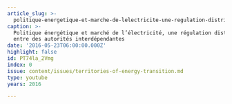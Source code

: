 ```yaml
---
article_slug: >-
  politique-energetique-et-marche-de-lelectricite-une-regulation-distribuee-entre-des-autorites-interdependantes
caption: >-
  Politique énergétique et marché de l’électricité, une régulation distribuée
  entre des autorités interdépendantes
date: '2016-05-23T06:00:00.000Z'
highlight: false
id: PT74la_2Vmg
index: 0
issue: content/issues/territories-of-energy-transition.md
type: youtube
years: 2016

---
```

